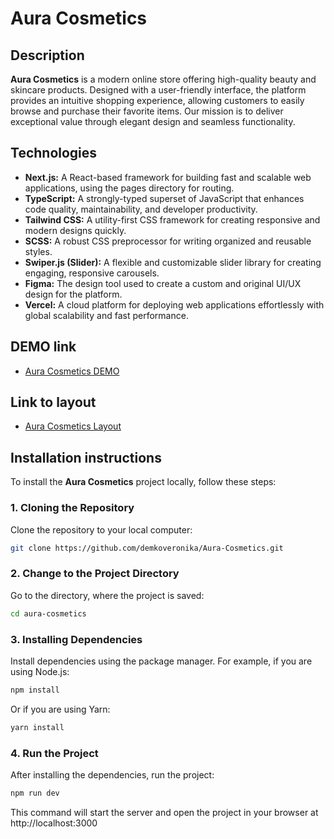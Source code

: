 # Aura Cosmetics

## Description

**Aura Cosmetics** is a modern online store offering high-quality beauty and skincare products. Designed with a user-friendly interface, the platform provides an intuitive shopping experience, allowing customers to easily browse and purchase their favorite items. Our mission is to deliver exceptional value through elegant design and seamless functionality.

## Technologies
  - **Next.js:** A React-based framework for building fast and scalable web applications, using the pages directory for routing.
  - **TypeScript:** A strongly-typed superset of JavaScript that enhances code quality, maintainability, and developer productivity.
  - **Tailwind CSS:** A utility-first CSS framework for creating responsive and modern designs quickly.
  - **SCSS:** A robust CSS preprocessor for writing organized and reusable styles.
  - **Swiper.js (Slider):** A flexible and customizable slider library for creating engaging, responsive carousels.
  - **Figma:** The design tool used to create a custom and original UI/UX design for the platform.
  - **Vercel:** A cloud platform for deploying web applications effortlessly with global scalability and fast performance.

## DEMO link
  - [Aura Cosmetics DEMO](https://aura-cosmetics.vercel.app/)

## Link to layout
  - [Aura Cosmetics Layout](https://www.figma.com/design/SkcAVQSplvpvF91n7GLnrk/AuraCosmetics?node-id=78-2&node-type=frame&t=2dLrqazZHTUXR4AZ-0)

## Installation instructions
To install the **Aura Cosmetics** project locally, follow these steps:

  ### 1. Cloning the Repository
  Clone the repository to your local computer:

  ```bash
  git clone https://github.com/demkoveronika/Aura-Cosmetics.git
  ```

  ### 2. Change to the Project Directory
  Go to the directory, where the project is saved:

  ```bash
  cd aura-cosmetics
  ```

  ### 3. Installing Dependencies
  Install dependencies using the package manager. For example, if you are using Node.js:

  ```bash
  npm install
  ```

  Or if you are using Yarn:

  ```bash
  yarn install
  ```

  ### 4. Run the Project
  After installing the dependencies, run the project:

  ```bash
  npm run dev
  ```

  This command will start the server and open the project in your browser at http://localhost:3000